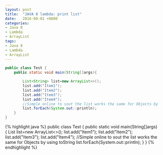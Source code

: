```yaml
---
layout: post
title:  "JAVA 8 lambda: print list"
date:   2016-09-01 +0800
categories:
- Java 8
- Lambda
- ArrayList
tags:
- Java 8
- Lambda
- ArrayList
---
```


```java
public class Test {
    public static void main(String[]args){

        List<String> list=new ArrayList<>();
        list.add("Item1");
        list.add("Item2");
        list.add("Item3");
        list.add("Item4");
        //Simple online to sout the list works the same for Objects by using toString
        list.forEach(System.out::println);
    }
}
```
{% highlight java %}
public class Test {
    public static void main(String[]args){
        List<String> list=new ArrayList<>();
        list.add("Item1");
        list.add("Item2");
        list.add("Item3");
        list.add("Item4");
        //Simple online to sout the list works the same for Objects by using toString
        list.forEach(System.out::println);
    }
}
{% endhighlight %}
